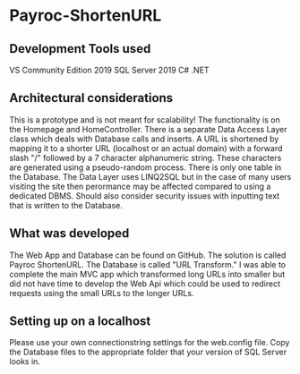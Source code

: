# Payroc-ShortenURL

Development Tools used
----------------------
VS Community Edition 2019
SQL Server 2019
C# .NET


Architectural considerations
----------------------------
This is a prototype and is not meant for scalability! 
The functionality is on the Homepage and HomeController. There is a separate Data Access Layer class which deals with Database calls and inserts.
A URL is shortened by mapping it to a shorter URL (localhost or an actual domain) with a forward slash "/" followed by a 7 character alphanumeric string. These characters are generated using a pseudo-random process. There is only one table in the Database. The Data Layer uses LINQ2SQL but in the case of many users visiting the site then perormance may be affected compared to using a dedicated DBMS.
Should also consider security issues with inputting text that is written to the Database.


What was developed
------------------

The Web App and Database can be found on GitHub. The solution is called Payroc ShortenURL. The Database is called "URL Transform." I was able to complete the main MVC app which transformed long URLs into smaller but did not have time to develop the Web Api which could be used to redirect requests using the small URLs to the longer URLs.



Setting up on a localhost
-------------------------

Please use your own connectionstring settings for the web.config file. Copy the Database files to the appropriate folder that your version of SQL Server looks in. 
